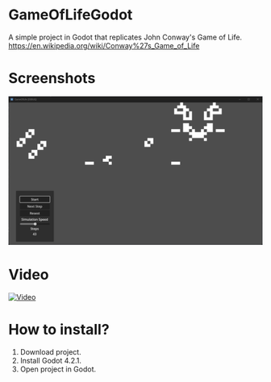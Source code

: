 # GameOfLifeGodot
 
A simple project in Godot that replicates John Conway's Game of Life. https://en.wikipedia.org/wiki/Conway%27s_Game_of_Life

# Screenshots 
![Screenshot 1](https://github.com/lolo111channel/GameOfLife/blob/main/Zrzut%20ekranu%202024-03-23%20182254.png?raw=true)

# Video
[![Video](https://www.youtube.com/watch?v=5ZDkDoL4Wdo/default.jpg)](https://www.youtube.com/watch?v=5ZDkDoL4Wdo)

# How to install?
1. Download project.
2. Install Godot 4.2.1.
3. Open project in Godot.
